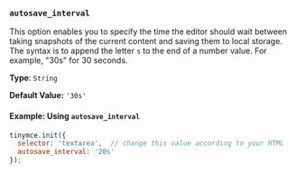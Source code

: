 ### `autosave_interval`

This option enables you to specify the time the editor should wait between taking snapshots of the current content and saving them to local storage. The syntax is to append the letter `s` to the end of a number value. For example, "30s" for 30 seconds.

**Type**: `String`

**Default Value:** `'30s'`

#### Example: Using `autosave_interval`

```js
tinymce.init({
  selector: 'textarea',  // change this value according to your HTML
  autosave_interval: '20s'
});
```
